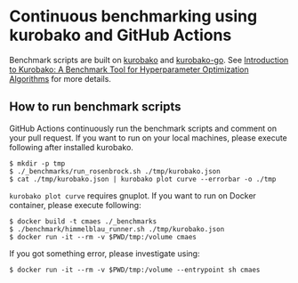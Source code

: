 # Continuous benchmarking using kurobako and GitHub Actions

Benchmark scripts are built on [kurobako](https://github.com/sile/kurobako) and [kurobako-go](https://github.com/sile/kurobako-go).
See [Introduction to Kurobako: A Benchmark Tool for Hyperparameter Optimization Algorithms](https://medium.com/optuna/kurobako-a2e3f7b760c7) for more details.

## How to run benchmark scripts

GitHub Actions continuously run the benchmark scripts and comment on your pull request.
If you want to run on your local machines, please execute following after installed kurobako.

```console
$ mkdir -p tmp
$ ./_benchmarks/run_rosenbrock.sh ./tmp/kurobako.json
$ cat ./tmp/kurobako.json | kurobako plot curve --errorbar -o ./tmp
```

`kurobako plot curve` requires gnuplot. If you want to run on Docker container, please execute following:

```
$ docker build -t cmaes ./_benchmarks
$ ./benchmark/himmelblau_runner.sh ./tmp/kurobako.json
$ docker run -it --rm -v $PWD/tmp:/volume cmaes
```

If you got something error, please investigate using:

```
$ docker run -it --rm -v $PWD/tmp:/volume --entrypoint sh cmaes
```
